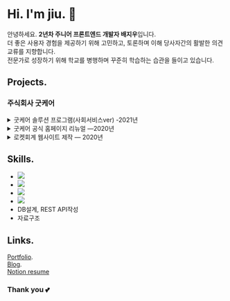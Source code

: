 Hi. I'm jiu. 🙌
=============

안녕하세요. **2년차 주니어 프론트엔드 개발자 배지우**입니다.   
더 좋은 사용자 경험을 제공하기 위해 고민하고, 토론하며 이해 당사자간의 활발한 의견 교류를 지향합니다.   
전문가로 성장하기 위해 학교를 병행하며 꾸준히 학습하는 습관을 들이고 있습니다. 


Projects.
--------
### 주식회사 굿케어
<details>
<summary>굿케어 솔루션 프로그램(사회서비스ver) -2021년</summary>
<div markdown="1">
  

> **사용 기술** 
>   - React,Redux,db설계,sql,restAPI,ant-design,post-css 외 라이브러리
>   
> **작업**  
>   - Front End 담당으로 개발에 참여했습니다. React와 Git을 적극 도입했습니다.
>   - 화면 설계, 폴더 구축 초기 셋업을 진행하고 Redux, hooks, class를 이용한 상태, 데이터를 관리했습니다.
>   - router, slick, chEditor5, rnd, apex charts 등 다양한 라이브러리를 적용했습니다.
>   - 데이터 검색, 필터링, 페이지네비게이션, 메뉴, 재사용 가능한 사이드바를 구현했습니다.
>   - 1:1문의, 매뉴얼, 도장관리(이미지 업로드), 회원정보 수정/탈퇴에 해당하는 db설계와 sql, rest API 구현을 했습니다.
>   
> **성과** 
>   - 기존 php로 개발한 프로그램보다 4배 빠른 반응 속도와 간결하고 재사용 가능한 컴포넌트의 구조로 개발했습니다.
>   - 페이지 이동시 번쩍거리는 현상을 헤더는 고정된 채 컨텐츠 영역만 부드럽게 전환되도록 개선해 만족도를 높혔습니다.
  
</div>
</details>
<details>
<summary>굿케어 공식 홈페이지 리뉴얼 —2020년</summary>
<div markdown="1">
  

> **사용 기술** 
>   - JavaScript, owl carousel, BEM
>   
> **작업**  
>   - 웹사이트 기획 총괄로 기존 4개의 사이트를 통합해 하나의 사이트로 구축했습니다.
>   - 사용자의 흐름을 고려해 웹사이트의 하단에 다음 페이지로 이동, 이해하기 쉬운 서브 메뉴 구조로 개발했습니다. 
>   - vanila JavaScript로 slider, tap, nav, scroll event를 구현했습니다.
>   - 회의와 토론을 통해 다양한 이해관계를 수렴, 의견을 취합해 반영했습니다.
>   
> **성과** 
>   - 주식회사 굿케어의 사업을 취합해 사용자가 쉽게 파악할 수 있도록 배치했습니다. 
>   - 정리된 데이터를 토대로 파트너스와 창업으로 활발하게 사업 확장되었습니다.
  
</div>
</details>

<details>
<summary>로켓회계 웹사이트 제작 — 2020년</summary>
<div markdown="1">
  

> **사용 기술** 
>   - JavaScript, slick slider, BEM
>   
> **작업**  
>   - 웹사이트 기획에 참여, 스토리보드, 디자인, Front end 담담으로 개발했습니다.
>   - 랜딩 페이지와 로그인 후 사이드 메뉴 영역, 4개의 상세 페이지 작업을 진행했습니다.
>   - 모바일 방문 시 앱 형식으로 사이드 메뉴가 먼저 노출이 되고, 메뉴를 클릭하면 페이지 이동되도록 구현했습니다.
>   
> **성과** 
>   - 영업 담당자를 통해 진행되던 계약의 단계를 비대면-카톡 상담을 통해 계약이 이루어졌습니다.
  
</div>
</details>


Skills.
-------------
- <img src="https://img.shields.io/badge/React-61DAFB?style=flat-square&logo=React&logoColor=black"/> 
- <img src="https://img.shields.io/badge/JavaScript-F7DF1E?style=flat-square&logo=JavaScript&logoColor=black"/>
- <img src="https://img.shields.io/badge/Redux-764ABC?style=flat-square&logo=Redux&logoColor=black"/>
- <img src="https://img.shields.io/badge/Git-F05032?style=flat-square&logo=Git&logoColor=black"/>
- DB설계, REST API작성
- 자료구조


Links.
-------------
[Portfolio](http://baejiu.com/).  
[Blog](https://ji-u.tistory.com/).  
[Notion resume](https://classic-script-a3e.notion.site/d3fadbcbb57f40c9be4788963f831a28)   


### Thank you 💕
